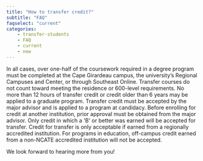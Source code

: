 ```yaml
---
title: "How to transfer credit?"
subtitle: "FAQ"
faqselect: "current"
categories:
    - transfer-students
    - FAQ
    - current
    - new
---
```

In all cases, over one-half of the coursework required in a degree program must be completed at the Cape Girardeau campus, the university’s Regional Campuses and Center, or through Southeast Online. Transfer courses do not count toward meeting the residence or 600-level requirements. No more than 12 hours of transfer credit or credit older than 6 years may be applied to a graduate program. Transfer credit must be accepted by the major advisor and is applied to a program at candidacy. Before enrolling for credit at another institution, prior approval must be obtained from the major advisor. Only credit in which a 'B' or better was earned will be accepted for transfer. Credit for transfer is only acceptable if earned from a regionally accredited institution. For programs in education, off-campus credit earned from a non-NCATE accredited institution will not be accepted.

<!-- **Source**: <a href="https://semo.edu/pdf/Grad-GradBulletin201819.pdf" target="blank" >https://semo.edu/pdf/Grad-GradBulletin201819.pdf</a> -->

We look forward to hearing more from you!